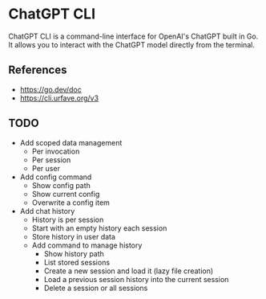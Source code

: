 # ChatGPT CLI

ChatGPT CLI is a command-line interface for OpenAI's ChatGPT built in Go.
It allows you to interact with the ChatGPT model directly from the terminal.

## References

- https://go.dev/doc
- https://cli.urfave.org/v3

## TODO

- Add scoped data management
    - Per invocation
    - Per session
    - Per user
- Add config command
    - Show config path
    - Show current config
    - Overwrite a config item
- Add chat history
    - History is per session
    - Start with an empty history each session
    - Store history in user data
    - Add command to manage history
        - Show history path
        - List stored sessions
        - Create a new session and load it (lazy file creation)
        - Load a previous session history into the current session
        - Delete a session or all sessions
